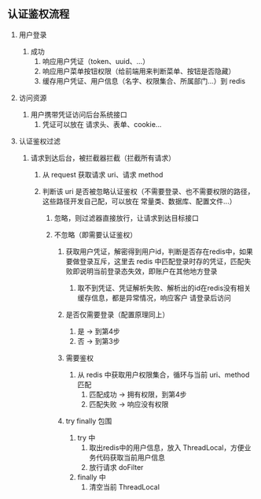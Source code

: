 ## 认证鉴权流程

1. 用户登录

   1. 成功
      1. 响应用户凭证（token、uuid、...）
      2. 响应用户菜单按钮权限（给前端用来判断菜单、按钮是否隐藏）
      3. 缓存用户凭证、用户信息（名字、权限集合、所属部门...）到 redis

2. 访问资源

   1. 用户携带凭证访问后台系统接口
      1. 凭证可以放在 请求头、表单、cookie...

3. 认证鉴权过滤

   1. 请求到达后台，被拦截器拦截（拦截所有请求）

      1. 从 request 获取请求 uri、请求 method

      2. 判断该 uri 是否被忽略认证鉴权（不需要登录、也不需要权限的路径，这些路径开发自己配，可以放在 常量类、数据库、配置文件...）

         1. 忽略，则过滤器直接放行，让请求到达目标接口

         2. 不忽略（即需要认证鉴权）

            1. 获取用户凭证，解密得到用户id，判断是否存在redis中，如果要做登录互斥，这里去 redis 中匹配登录时存的凭证，匹配失败即说明当前登录态失效，即账户在其他地方登录

               1. 取不到凭证、凭证解析失败、解析出的id在redis没有相关缓存信息，都是异常情况，响应客户 请登录后访问

            2. 是否仅需要登录（配置原理同上）

               1. 是 -> 到第4步
               2. 否 -> 到第3步

            3. 需要鉴权

               1. 从 redis 中获取用户权限集合，循环与当前 uri、method 匹配
                  1. 匹配成功 -> 拥有权限，到第4步
                  2. 匹配失败 -> 响应没有权限

            4. try finally 包围

               1. try 中
                  1. 取出redis中的用户信息，放入 ThreadLocal，方便业务代码获取当前用户信息
                  2. 放行请求 doFilter
               2. finally 中
                  1. 清空当前 ThreadLocal

               